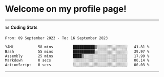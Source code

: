 # Welcome on my profile page!
<!-- print(("dralla"[::-1]+"s").capitalize()) -->

<!-- ---
👨🏻‍💻 **Busy With**
* Learning new Skills.
* Building small Projects.
* Being helpful. -->

---
📊 **Coding Stats**
<!--START_SECTION:waka-->

```txt
From: 09 September 2023 - To: 16 September 2023

YAML           58 mins         ██████████▒░░░░░░░░░░░░░░   41.81 %
Bash           55 mins         ██████████░░░░░░░░░░░░░░░   39.97 %
Assembly       25 mins         ████▒░░░░░░░░░░░░░░░░░░░░   17.99 %
Markdown       0 secs          ░░░░░░░░░░░░░░░░░░░░░░░░░   00.14 %
ActionScript   0 secs          ░░░░░░░░░░░░░░░░░░░░░░░░░   00.03 %
```

<!--END_SECTION:waka-->
---
